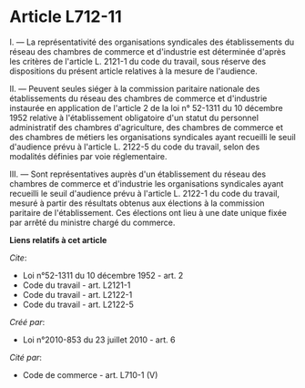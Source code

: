 # Article L712-11

I. ― La représentativité des organisations syndicales des établissements du réseau des chambres de commerce et d'industrie
est déterminée d'après les critères de l'article L. 2121-1 du code du travail, sous réserve des dispositions du présent
article relatives à la mesure de l'audience.

II. ― Peuvent seules siéger à la commission paritaire nationale des établissements du réseau des chambres de commerce et
d'industrie instaurée en application de l'article 2 de la loi n° 52-1311 du 10 décembre 1952 relative à l'établissement
obligatoire d'un statut du personnel administratif des chambres d'agriculture, des chambres de commerce et des chambres de
métiers les organisations syndicales ayant recueilli le seuil d'audience prévu à l'article L. 2122-5 du code du travail,
selon des modalités définies par voie réglementaire.

III. ― Sont représentatives auprès d'un établissement du réseau des chambres de commerce et d'industrie les organisations
syndicales ayant recueilli le seuil d'audience prévu à l'article L. 2122-1 du code du travail, mesuré à partir des résultats
obtenus aux élections à la commission paritaire de l'établissement. Ces élections ont lieu à une date unique fixée par arrêté
du ministre chargé du commerce.

**Liens relatifs à cet article**

_Cite_:

  - Loi n°52-1311 du 10 décembre 1952 - art. 2
  - Code du travail - art. L2121-1
  - Code du travail - art. L2122-1
  - Code du travail - art. L2122-5

_Créé par_:

  - Loi n°2010-853 du 23 juillet 2010 - art. 6

_Cité par_:

  - Code de commerce - art. L710-1 (V)
